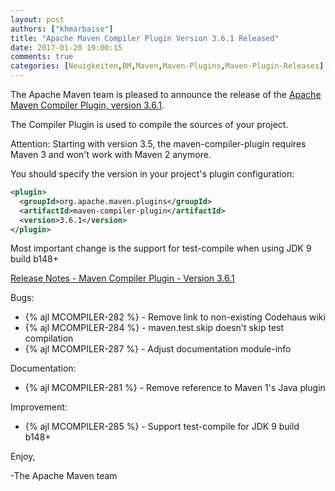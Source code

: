 ```yaml
---
layout: post
authors: ["khmarbaise"]
title: "Apache Maven Compiler Plugin Version 3.6.1 Released"
date: 2017-01-20 19:00:15
comments: true
categories: [Neuigkeiten,BM,Maven,Maven-Plugins,Maven-Plugin-Releases]
---
```

The Apache Maven team is pleased to announce the release of the 
[Apache Maven Compiler Plugin, version 3.6.1](http://maven.apache.org/plugins/maven-compiler-plugin/).

The Compiler Plugin is used to compile the sources of your project. 

Attention: Starting with version 3.5, the maven-compiler-plugin requires
Maven 3 and won't work with Maven 2 anymore.


You should specify the version in your project's plugin configuration:

``` xml
<plugin>
  <groupId>org.apache.maven.plugins</groupId>
  <artifactId>maven-compiler-plugin</artifactId>
  <version>3.6.1</version>
</plugin>
```

Most important change is the support for test-compile when using JDK 9 build b148+

<!-- more -->

[Release Notes - Maven Compiler Plugin - Version 3.6.1](https://issues.apache.org/jira/secure/ReleaseNote.jspa?projectId=12317225&version=12338627)

Bugs:

 * {% ajl MCOMPILER-282 %} - Remove link to non-existing Codehaus wiki
 * {% ajl MCOMPILER-284 %} - maven.test.skip doesn't skip test compilation
 * {% ajl MCOMPILER-287 %} - Adjust documentation module-info

Documentation:

 * {% ajl MCOMPILER-281 %} - Remove reference to Maven 1's Java plugin

Improvement:

 * {% ajl MCOMPILER-285 %} - Support test-compile for JDK 9 build b148+

Enjoy,

-The Apache Maven team
